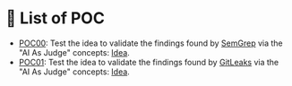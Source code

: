 # 🔬 List of POC

* [POC00](poc00/): Test the idea to validate the findings found by [SemGrep](https://github.com/semgrep/semgrep) via the "AI As Judge" concepts: [Idea](https://github.com/righettod/toolbox-codescan/issues/2).
* [POC01](poc01/): Test the idea to validate the findings found by [GitLeaks](https://github.com/gitleaks/gitleaks) via the "AI As Judge" concepts: [Idea](https://github.com/righettod/toolbox-codescan/issues/4).
